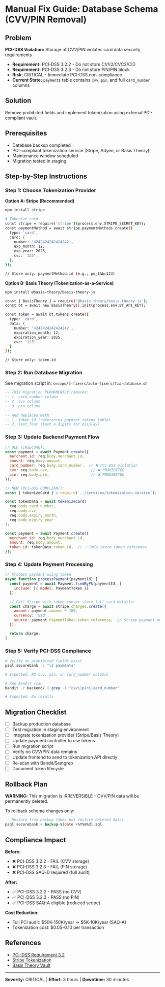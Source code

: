 # Manual Fix Guide: Database Schema (CVV/PIN Removal)

## Problem

**PCI-DSS Violation:** Storage of CVV/PIN violates card data security requirements
- **Requirement:** PCI-DSS 3.2.2 - Do not store CVV2/CVC2/CID
- **Requirement:** PCI-DSS 3.2.3 - Do not store PIN/PIN block
- **Risk:** CRITICAL - Immediate PCI-DSS non-compliance
- **Current State:** `payments` table contains `cvv`, `pin`, and full `card_number` columns

## Solution

Remove prohibited fields and implement tokenization using external PCI-compliant vault.

## Prerequisites

- Database backup completed
- PCI-compliant tokenization service (Stripe, Adyen, or Basis Theory)
- Maintenance window scheduled
- Migration tested in staging

## Step-by-Step Instructions

### Step 1: Choose Tokenization Provider

**Option A: Stripe (Recommended)**
```bash
npm install stripe

# Tokenize card
const stripe = require('stripe')(process.env.STRIPE_SECRET_KEY);
const paymentMethod = await stripe.paymentMethods.create({
  type: 'card',
  card: {
    number: '4242424242424242',
    exp_month: 12,
    exp_year: 2025,
    cvc: '123',
  },
});

// Store only: paymentMethod.id (e.g., pm_1Abc123)
```

**Option B: Basis Theory (Tokenization-as-a-Service)**
```bash
npm install @basis-theory/basis-theory-js

const { BasisTheory } = require('@basis-theory/basis-theory-js');
const bt = await new BasisTheory().init(process.env.BT_API_KEY);

const token = await bt.tokens.create({
  type: 'card',
  data: {
    number: '4242424242424242',
    expiration_month: 12,
    expiration_year: 2025,
    cvc: '123'
  }
});

// Store only: token.id
```

### Step 2: Run Database Migration

See migration script in: `secops/3-fixers/auto-fixers/fix-database.sh`

```sql
-- This migration PERMANENTLY removes:
-- 1. card_number column
-- 2. cvv column
-- 3. pin column
--
-- And replaces with:
-- 1. token_id (references payment_tokens table)
-- 2. last_four (last 4 digits for display)
```

### Step 3: Update Backend Payment Flow

```javascript
// OLD (INSECURE):
const payment = await Payment.create({
  merchant_id: req.body.merchant_id,
  amount: req.body.amount,
  card_number: req.body.card_number,  // ❌ PCI-DSS violation
  cvv: req.body.cvv,                   // ❌ PROHIBITED
  pin: req.body.pin,                   // ❌ PROHIBITED
});

// NEW (PCI-DSS COMPLIANT):
const { tokenizeCard } = require('../services/tokenization.service');

const tokenData = await tokenizeCard(
  req.body.card_number,
  req.body.cvv,
  req.body.expiry_month,
  req.body.expiry_year
);

const payment = await Payment.create({
  merchant_id: req.body.merchant_id,
  amount: req.body.amount,
  token_id: tokenData.token_id,  // ✅ Only store token reference
});
```

### Step 4: Update Payment Processing

```javascript
// Process payment using token
async function processPayment(paymentId) {
  const payment = await Payment.findByPk(paymentId, {
    include: [{ model: PaymentToken }]
  });

  // Call Stripe with token (never store full card details)
  const charge = await stripe.charges.create({
    amount: payment.amount * 100,
    currency: 'usd',
    source: payment.PaymentToken.token_reference,  // Stripe payment method ID
  });

  return charge;
}
```

### Step 5: Verify PCI-DSS Compliance

```bash
# Verify no prohibited fields exist
psql securebank -c "\d payments"

# Expected: NO cvv, pin, or card_number columns

# Run Bandit scan
bandit -r backend/ | grep -i "cvv\|pin\|card_number"

# Expected: No results
```

## Migration Checklist

- [ ] Backup production database
- [ ] Test migration in staging environment
- [ ] Integrate tokenization provider (Stripe/Basis Theory)
- [ ] Update payment controller to use tokens
- [ ] Run migration script
- [ ] Verify no CVV/PIN data remains
- [ ] Update frontend to send to tokenization API directly
- [ ] Re-scan with Bandit/Semgrep
- [ ] Document token lifecycle

## Rollback Plan

**WARNING:** This migration is IRREVERSIBLE - CVV/PIN data will be permanently deleted.

To rollback schema changes only:

```sql
-- Restore from backup (does not restore deleted data)
psql securebank < backup-$(date +%Y%m%d).sql
```

## Compliance Impact

**Before:**
- ❌ PCI-DSS 3.2.2 - FAIL (CVV storage)
- ❌ PCI-DSS 3.2.3 - FAIL (PIN storage)
- ❌ PCI-DSS SAQ-D required (full audit)

**After:**
- ✅ PCI-DSS 3.2.2 - PASS (no CVV)
- ✅ PCI-DSS 3.2.3 - PASS (no PIN)
- ✅ PCI-DSS SAQ-A eligible (reduced scope)

**Cost Reduction:**
- Full PCI audit: $50K-150K/year → $5K-10K/year (SAQ-A)
- Tokenization cost: $0.05-0.10 per transaction

## References

- [PCI-DSS Requirement 3.2](https://www.pcisecuritystandards.org/)
- [Stripe Tokenization](https://stripe.com/docs/payments/payment-methods)
- [Basis Theory Vault](https://docs.basistheory.com/)

---

**Severity:** CRITICAL | **Effort:** 3 hours | **Downtime:** 30 minutes
